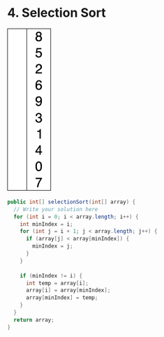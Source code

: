 # 4. Selection Sort

![](../../.gitbook/assets/Selection-Sort-Animation.gif)

```java
public int[] selectionSort(int[] array) {
  // Write your solution here
  for (int i = 0; i < array.length; i++) {
    int minIndex = i;
    for (int j = i + 1; j < array.length; j++) {
      if (array[j] < array[minIndex]) {
        minIndex = j;
      }
    }
    
    if (minIndex != i) {
      int temp = array[i];
      array[i] = array[minIndex];
      array[minIndex] = temp;
    }
  }
  return array;
}
```
